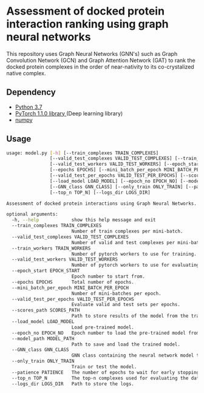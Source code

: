 # Assessment of docked protein interaction ranking using graph neural networks

This repository uses Graph Neural Networks (GNN's) such as Graph Convolution Network (GCN) and Graph Attention Network (GAT) to rank the docked protein complexes in the order of near-nativity to its co-crystalized native complex.

## Dependency <br>
-  <a href=https://www.python.org/downloads/source/>Python 3.7 </a> <br>
-  <a href=https://pytorch.org/>PyTorch 1.1.0 library </a> (Deep learning library) <br>
-  <a href=https://pypi.org/project/numpy/>numpy</a> <br>

## Usage

```bash 
usage: model.py [-h] [--train_complexes TRAIN_COMPLEXES]
                [--valid_test_complexes VALID_TEST_COMPLEXES] [--train_workers TRAIN_WORKERS]
                [--valid_test_workers VALID_TEST_WORKERS] [--epoch_start EPOCH_START]
                [--epochs EPOCHS] [--mini_batch_per_epoch MINI_BATCH_PER_EPOCH]
                [--valid_test_per_epochs VALID_TEST_PER_EPOCHS] [--scores_path SCORES_PATH]
                [--load_model LOAD_MODEL] [--epoch_no EPOCH_NO] [--model_path MODEL_PATH]
                [--GNN_class GNN_CLASS] [--only_train ONLY_TRAIN] [--patience PATIENCE]
                [--top_n TOP_N] [--logs_dir LOGS_DIR]

Assessment of docked protein interactions using Graph Neural Networks.

optional arguments:
  -h, --help            show this help message and exit
  --train_complexes TRAIN_COMPLEXES
                        Number of train complexes per mini-batch.
  --valid_test_complexes VALID_TEST_COMPLEXES
                        Number of valid and test complexes per mini-batch.
  --train_workers TRAIN_WORKERS
                        Number of pytorch workers to use for training.
  --valid_test_workers VALID_TEST_WORKERS
                        Number of pytorch workers to use for evaluating valid and test sets.
  --epoch_start EPOCH_START
                        Epoch number to start from.
  --epochs EPOCHS       Total number of epochs.
  --mini_batch_per_epoch MINI_BATCH_PER_EPOCH
                        Number of mini-batches per epoch.
  --valid_test_per_epochs VALID_TEST_PER_EPOCHS
                        Evaluate valid and test sets per epochs.
  --scores_path SCORES_PATH
                        Path to store results of the model from the train, valid, and test sets.
  --load_model LOAD_MODEL
                        Load pre-trained model.
  --epoch_no EPOCH_NO   Epoch number to load the pre-trained model from.
  --model_path MODEL_PATH
                        Path to save and load the trained model.
  --GNN_class GNN_CLASS
                        GNN class containing the neural network model to train or test.
  --only_train ONLY_TRAIN
                        Train or test the model.
  --patience PATIENCE   The number of epochs to wait for early stopping.
  --top_n TOP_N         The top-n complexes used for evaluating the dataset.
  --logs_dir LOGS_DIR   Path to store the logs.

```
